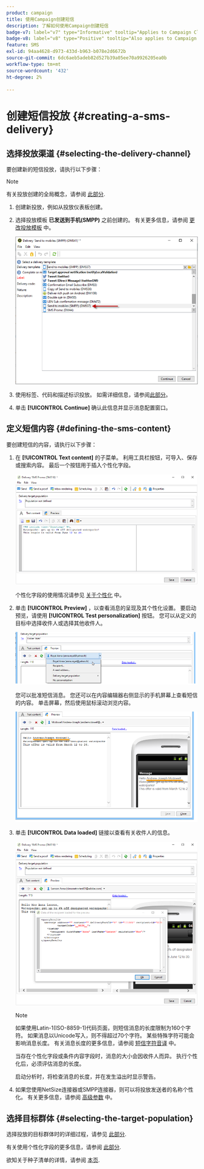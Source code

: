 ```yaml
---
product: campaign
title: 使用Campaign创建短信
description: 了解如何使用Campaign创建短信
badge-v7: label="v7" type="Informative" tooltip="Applies to Campaign Classic v7"
badge-v8: label="v8" type="Positive" tooltip="Also applies to Campaign v8"
feature: SMS
exl-id: 94aa4628-d973-433d-b963-b078e2d6672b
source-git-commit: 6dc6aeb5adeb82d527b39a05ee70a9926205ea0b
workflow-type: tm+mt
source-wordcount: '432'
ht-degree: 2%

---
```


# 创建短信投放 {#creating-a-sms-delivery}



## 选择投放渠道 {#selecting-the-delivery-channel}

要创建新的短信投放，请执行以下步骤：

>[!NOTE]
>
>有关投放创建的全局概念，请参阅 [此部分](steps-about-delivery-creation-steps.md).

1. 创建新投放，例如从投放仪表板创建。
1. 选择投放模板 **已发送到手机(SMPP)** 之前创建的。 有关更多信息，请参阅 [更改投放模板](sms-set-up.md#changing-the-delivery-template) 中。

   ![](assets/s_user_mobile_wizard.png)

1. 使用标签、代码和描述标识投放。 如需详细信息，请参阅[此部分](steps-create-and-identify-the-delivery.md#identifying-the-delivery)。
1. 单击 **[!UICONTROL Continue]** 确认此信息并显示消息配置窗口。

## 定义短信内容 {#defining-the-sms-content}

要创建短信的内容，请执行以下步骤：

1. 在 **[!UICONTROL Text content]** 的子菜单。 利用工具栏按钮，可导入、保存或搜索内容。 最后一个按钮用于插入个性化字段。

   ![](assets/s_ncs_user_wizard_sms01_138.png)

   个性化字段的使用情况请参见 [关于个性化](about-personalization.md) 中。

1. 单击 **[!UICONTROL Preview]** ，以查看消息的呈现及其个性化设置。 要启动预览，请使用 **[!UICONTROL Test personalization]** 按钮。 您可以从定义的目标中选择收件人或选择其他收件人。

   ![](assets/s_ncs_user_wizard_sms01_139.png)

   您可以批准短信消息。 您还可以在内容编辑器右侧显示的手机屏幕上查看短信的内容。 单击屏幕，然后使用鼠标滚动浏览内容。

   ![](assets/s_ncs_user_wizard_sms01_140.png)

1. 单击 **[!UICONTROL Data loaded]** 链接以查看有关收件人的信息。

   ![](assets/s_user_mobile_wizard_sms_02.png)

   >[!NOTE]
   >
   >如果使用Latin-1(ISO-8859-1)代码页面，则短信消息的长度限制为160个字符。 如果消息以Unicode写入，则不得超过70个字符。 某些特殊字符可能会影响消息长度。 有关消息长度的更多信息，请参阅 [短信字符音译](#about-character-transliteration) 中。
   >
   >当存在个性化字段或条件内容字段时，消息的大小会因收件人而异。 执行个性化后，必须评估消息的长度。
   >
   >启动分析时，将检查消息的长度，并在发生溢出时显示警告。

1. 如果您使用NetSize连接器或SMPP连接器，则可以将投放发送者的名称个性化。 有关更多信息，请参阅 [高级参数](#advanced-parameters) 中。

## 选择目标群体 {#selecting-the-target-population}

选择投放的目标群体时的详细过程，请参见 [此部分](steps-defining-the-target-population.md).

有关使用个性化字段的更多信息，请参阅 [此部分](about-personalization.md).

欲知关于种子清单的详情，请参阅 [本页](about-seed-addresses.md).
